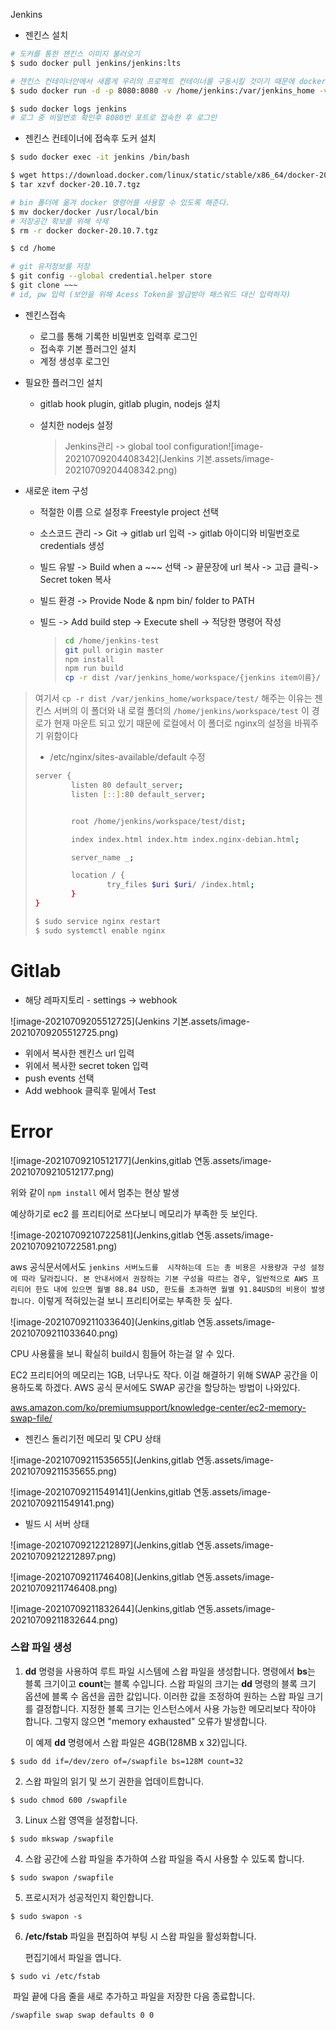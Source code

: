 Jenkins

- 젠킨스 설치

```bash
# 도커를 통한 젠킨스 이미지 불러오기
$ sudo docker pull jenkins/jenkins:lts

# 젠킨스 컨테이너안에서 새롭게 우리의 프로젝트 컨테이너를 구동시킬 것이기 때문에 docker.sock 파일을 볼륨해준다.
$ sudo docker run -d -p 8080:8080 -v /home/jenkins:/var/jenkins_home -v /var/run/docker.sock:/var/run/docker.sock -u root --name jenkins jenkins/jenkins

$ sudo docker logs jenkins
# 로그 중 비밀번호 확인후 8080번 포트로 접속한 후 로그인
```



- 젠킨스 컨테이너에 접속후 도커 설치

```bash
$ sudo docker exec -it jenkins /bin/bash

$ wget https://download.docker.com/linux/static/stable/x86_64/docker-20.10.7.tgz
$ tar xzvf docker-20.10.7.tgz

# bin 폴더에 옮겨 docker 명령어를 사용할 수 있도록 해준다.
$ mv docker/docker /usr/local/bin
# 저장공간 확보를 위해 삭제
$ rm -r docker docker-20.10.7.tgz

$ cd /home

# git 유저정보를 저장
$ git config --global credential.helper store
$ git clone ~~~
# id, pw 입력 (보안을 위해 Acess Token을 발급받아 패스워드 대신 입력하자)
```



- 젠킨스접속
  - 로그를 통해 기록한 비밀번호 입력후 로그인
  - 접속후 기본 플러그인 설치
  - 계정 생성후 로그인



- 필요한 플러그인 설치

  - gitlab hook plugin, gitlab plugin, nodejs 설치

  - 설치한 nodejs 설정

    > Jenkins관리 -> global tool configuration![image-20210709204408342](Jenkins 기본.assets/image-20210709204408342.png)



- 새로운 item 구성

  - 적절한 이름 으로 설정후 Freestyle project 선택

  - 소스코드 관리 -> Git -> gitlab url 입력 -> gitlab 아이디와 비밀번호로 credentials 생성

  - 빌드 유발 -> Build when a ~~~ 선택 -> 끝문장에 url 복사 -> 고급 클릭-> Secret token 복사

  - 빌드 환경 -> Provide Node & npm bin/ folder to PATH

  - 빌드 -> Add build step -> Execute shell -> 적당한 명령어 작성

    > ```bash
    > cd /home/jenkins-test
    > git pull origin master
    > npm install
    > npm run build
    > cp -r dist /var/jenkins_home/workspace/{jenkins item이름}/
    > ```

> 여기서 `cp -r dist /var/jenkins_home/workspace/test/`  해주는 이유는  젠킨스 서버의 이 폴더와 내 로컬 폴더의 `/home/jenkins/workspace/test` 이 경로가 현재 마운트 되고 있기 때문에 로컬에서 이 폴더로 nginx의 설정을 바꿔주기 위함이다
>
> - /etc/nginx/sites-available/default 수정
>
> ```bash
> server {
>         listen 80 default_server;
>         listen [::]:80 default_server;
> 
> 
>         root /home/jenkins/workspace/test/dist;
> 
>         index index.html index.htm index.nginx-debian.html;
> 
>         server_name _;
> 
>         location / {
>                 try_files $uri $uri/ /index.html;
>         }
> }
> ```
>
> ```bash
> $ sudo service nginx restart
> $ sudo systemctl enable nginx
> ```





# Gitlab

- 해당 레파지토리 - settings -> webhook

![image-20210709205512725](Jenkins 기본.assets/image-20210709205512725.png)

- 위에서 복사한 젠킨스 url 입력
- 위에서 복사한 secret token 입력
- push events 선택
- Add webhook 클릭후 밑에서 Test



# Error

![image-20210709210512177](Jenkins,gitlab 연동.assets/image-20210709210512177.png)

위와 같이 `npm install` 에서 멈추는 현상 발생

예상하기로 ec2 를 프리티어로 쓰다보니 메모리가 부족한 듯 보인다.

![image-20210709210722581](Jenkins,gitlab 연동.assets/image-20210709210722581.png)

aws 공식문서에서도 `jenkins 서버노드를  시작하는데 드는 총 비용은 사용량과 구성 설정에 따라 달라집니다. 본 안내서에서 권장하는 기본 구성을 따르는 경우, 일반적으로 AWS 프리티어 한도 내에 있으면 월별 88.84 USD, 한도를 초과하면 월별 91.84USD의 비용이 발생합니다.` 이렇게 적혀있는걸 보니 프리티어로는 부족한 듯 싶다.

![image-20210709211033640](Jenkins,gitlab 연동.assets/image-20210709211033640.png)

CPU 사용률을 보니 확실히 build시 힘들어 하는걸 알 수 있다.



EC2 프리티어의 메모리는 1GB, 너무나도 작다. 이걸 해결하기 위해 SWAP 공간을 이용하도록 하겠다. AWS 공식 문서에도 SWAP 공간을 할당하는 방법이 나와있다.

[aws.amazon.com/ko/premiumsupport/knowledge-center/ec2-memory-swap-file/](https://aws.amazon.com/ko/premiumsupport/knowledge-center/ec2-memory-swap-file/)



- 젠킨스 돌리기전 메모리 및 CPU 상태

![image-20210709211535655](Jenkins,gitlab 연동.assets/image-20210709211535655.png)

![image-20210709211549141](Jenkins,gitlab 연동.assets/image-20210709211549141.png)



- 빌드 시 서버 상태

![image-20210709212212897](Jenkins,gitlab 연동.assets/image-20210709212212897.png)

![image-20210709211746408](Jenkins,gitlab 연동.assets/image-20210709211746408.png)

![image-20210709211832644](Jenkins,gitlab 연동.assets/image-20210709211832644.png)



### 스왑 파일 생성

1. **dd** 명령을 사용하여 루트 파일 시스템에 스왑 파일을 생성합니다. 명령에서 **bs**는 블록 크기이고 **count**는 블록 수입니다. 스왑 파일의 크기는 **dd** 명령의 블록 크기 옵션에 블록 수 옵션을 곱한 값입니다. 이러한 값을 조정하여 원하는 스왑 파일 크기를 결정합니다. 지정한 블록 크기는 인스턴스에서 사용 가능한 메모리보다 작아야 합니다. 그렇지 않으면 "memory exhausted" 오류가 발생합니다.

   이 예제 **dd** 명령에서 스왑 파일은 4GB(128MB x 32)입니다.

```plainText
$ sudo dd if=/dev/zero of=/swapfile bs=128M count=32
```

2. 스왑 파일의 읽기 및 쓰기 권한을 업데이트합니다.

```plainText
$ sudo chmod 600 /swapfile
```

3. Linux 스왑 영역을 설정합니다.

```plainText
$ sudo mkswap /swapfile
```

4. 스왑 공간에 스왑 파일을 추가하여 스왑 파일을 즉시 사용할 수 있도록 합니다.

```plainText
$ sudo swapon /swapfile
```

5. 프로시저가 성공적인지 확인합니다.

```plainText
$ sudo swapon -s
```

6. **/etc/fstab** 파일을 편집하여 부팅 시 스왑 파일을 활성화합니다.

   편집기에서 파일을 엽니다.

```plainText
$ sudo vi /etc/fstab
```

​	파일 끝에 다음 줄을 새로 추가하고 파일을 저장한 다음 종료합니다.

```plainText
/swapfile swap swap defaults 0 0
```

